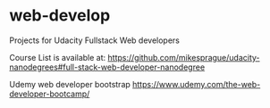 # web-develop

Projects for Udacity Fullstack Web developers

Course List is available at:
https://github.com/mikesprague/udacity-nanodegrees#full-stack-web-developer-nanodegree

Udemy web developer bootstrap
https://www.udemy.com/the-web-developer-bootcamp/
